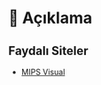 # 🗽 Açıklama

## Faydalı Siteler

* [MIPS Visual](http://www3.ntu.edu.sg/home/smitha/FYP_Gerald/index.html)

